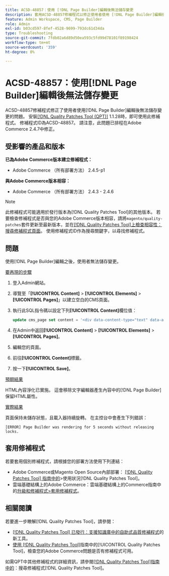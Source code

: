 ```yaml
---
title: ACSD-48857：使用 [!DNL Page Builder]編輯後無法儲存變更
description: 套用ACSD-48857修補程式以修正使用者使用 [!DNL Page Builder]編輯後無法儲存變更的Adobe Commerce問題。
feature: Admin Workspace, CMS, Page Builder
role: Admin
exl-id: b03cd597-8fef-4528-9699-793dc61d34da
type: Troubleshooting
source-git-commit: 7fdb02a6d89d50ea593c5fd99d78101f89198424
workflow-type: tm+mt
source-wordcount: '359'
ht-degree: 0%

---
```


# ACSD-48857：使用[!DNL Page Builder]編輯後無法儲存變更

ACSD-48857修補程式修正了使用者使用[!DNL Page Builder]編輯後無法儲存變更的問題。 安裝[[!DNL Quality Patches Tool (QPT)]](https://experienceleague.adobe.com/en/docs/commerce-operations/tools/quality-patches-tool/quality-patches-tool-to-self-serve-quality-patches) 1.1.28時，即可使用此修補程式。 修補程式ID為ACSD-48857。 請注意，此問題已排程在Adobe Commerce 2.4.7中修正。

## 受影響的產品和版本

**已為Adobe Commerce版本建立修補程式：**

* Adobe Commerce （所有部署方法） 2.4.5-p1

**與Adobe Commerce版本相容：**

* Adobe Commerce （所有部署方法） 2.4.3 - 2.4.6

>[!NOTE]
>
>此修補程式可能適用於發行版本為[!DNL Quality Patches Tool]的其他版本。 若要檢查修補程式是否與您的Adobe Commerce版本相容，請將`magento/quality-patches`套件更新至最新版本，並在[[!DNL Quality Patches Tool]上檢查相容性：搜尋修補程式頁面](https://experienceleague.adobe.com/tools/commerce-quality-patches/index.html)。 使用修補程式ID作為搜尋關鍵字，以尋找修補程式。

## 問題

使用[!DNL Page Builder]編輯之後，使用者無法儲存變更。

<u>要再現的步驟</u>

1. 登入Admin網站。
1. 導覽至「**[!UICONTROL Content]** > **[!UICONTROL Elements]** > **[!UICONTROL Pages]**」以建立空白的CMS頁面。
1. 執行此SQL指令碼以設定下列&#x200B;**[!UICONTROL Content]**&#x200B;欄位值：

   ```SQL
   update cms_page set content = '<div data-content-type="text" data-appearance="default" data-element="main"><h4 style="text-align: center;" contenteditable="true" data-placeholder="Edit Heading Text" data-content-type="heading" data-appearance="default" data-element="main">THE RULES</h4></div>' where page_id=8;
   ```

1. 在Admin中返回&#x200B;**[!UICONTROL Content]** > **[!UICONTROL Elements]** > **[!UICONTROL Pages]**。
1. 編輯您的頁面。
1. 前往&#x200B;**[!UICONTROL Content]**&#x200B;標籤。
1. 按一下&#x200B;**[!UICONTROL Save]**。

<u>預期結果</u>

HTML內容淨化已實施。 這會移除文字編輯器產生內容中的[!DNL Page Builder]保留HTML屬性。

<u>實際結果</u>

頁面保持未儲存狀態，且載入器持續旋轉。 在主控台中會產生下列錯誤：

```
[ERROR] Page Builder was rendering for 5 seconds without releasing locks.
```

## 套用修補程式

若要套用個別修補程式，請根據您的部署方法使用下列連結：

* Adobe Commerce或Magento Open Source內部部署： [[!DNL Quality Patches Tool] 指南中的](/help/tools/quality-patches-tool/usage.md)>使用狀況[!DNL Quality Patches Tool]。
* 雲端基礎結構上的Adobe Commerce：雲端基礎結構上的Commerce指南中的[升級和修補程式>套用修補程式](https://experienceleague.adobe.com/docs/commerce-cloud-service/user-guide/develop/upgrade/apply-patches.html)。

## 相關閱讀

若要進一步瞭解[!DNL Quality Patches Tool]，請參閱：

* [[!DNL Quality Patches Tool] 已發行：支援知識庫中的自助式品質修補程式](https://experienceleague.adobe.com/en/docs/commerce-operations/tools/quality-patches-tool/quality-patches-tool-to-self-serve-quality-patches)的新工具。
* [使用 [!DNL Quality Patches Tool]](/help/tools/quality-patches-tool/patches-available-in-qpt/check-patch-for-magento-issue-with-magento-quality-patches.md)指南中的[!UICONTROL Quality Patches Tool]，檢查您的Adobe Commerce問題是否有修補程式可用。


如需QPT中其他修補程式的詳細資訊，請參閱[[!DNL Quality Patches Tool]指南中的](https://experienceleague.adobe.com/tools/commerce-quality-patches/index.html)：搜尋修補程式[!DNL Quality Patches Tool]。
